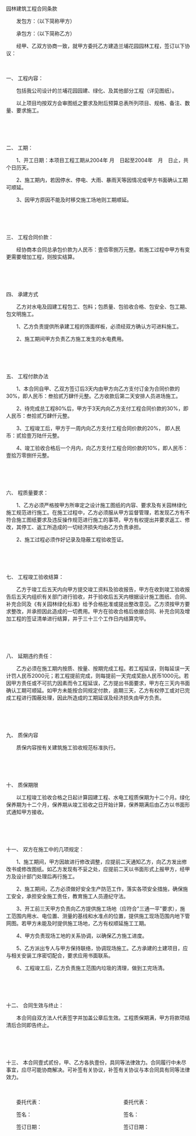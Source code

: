 



园林建筑工程合同条款



 

　　发包方：（以下简称甲方）

　　承包方：（以下简称乙方）　　

　　经甲、乙双方协商一致，就甲方委托乙方建造兰埔花园园林工程，签订以下协议：

　　

一、
工程内容：

　　包括我公司设计的兰埔花园园建、绿化、及其他部分工程（详见图纸）。

　　以上项目均按双方会审图纸之要求及附后预算总表所列项目、规格、备注、数量、要求施工。

　　

　　

二、
工期：

　　1、开工日期：本项目工程工期从2004年 月　日起至2004年　月　日止，共　个日历天。

　　2、施工期内，若因停水、停电、大雨、暴雨天等因情况或甲方书面确认工期可顺延。

　　3、因甲方原因不能及时移交施工场地则工期顺延。

　　

　　

三、
工程合同价款：

　　经协商本合同总承包价款为人民币：壹佰零捌万元整。若施工过程中甲方有变更需要增加工程，则按实结算。

　　

　　

四、
承建方式

　　乙方对水电及园建工程包工、包料；包质量、包验收合格、包安全、包工期、包文明施工。

　　1、乙方负责提供所承建工程的饰面样板，必须经双方确认方可进料施工。

　　2、施工期间甲方负责乙方施工发生的水电费用。

　　

　　

五、
工程付款办法

　　1、本合同自甲、乙双方签订后3天内由甲方向乙方支付订金为合同价款的30%，即人民币：叁拾贰万肆仟元整。乙方收款后第二天安排人员进场施工。

　　2、待完成总工程80%后，甲方于3天内向乙方支付工程合同价款的30%，即人民币：叁拾贰万肆仟元整。

　　3、工程竣工后，甲方于一周内向乙方支付工程合同价款的20%， 即人民币：贰拾壹万陆仟元整。

　　4、竣工验收合格后一个月内，向乙方支付工程合同价款的10%，即人民币：壹拾万零捌仟元整。

　　

　　

六、
程质量要求：

　　1、乙方必须严格按甲方所审定之设计施工图纸的内容、要求及有关园林绿化施工规范进行施工。在施工过程中，乙方必须服从甲方监督管理，若发现乙方有不符合施工图纸要求及违反操作规范进行施工的事项，甲方有权提出并要求返工、修改，其停工、返工所造成的一切经济损失均由乙方负责承担。

　　2、施工过程必须作好记录及隐蔽工程验收签证。

　　

　　

七、
工程竣工验收结算：

　　乙方于竣工后五天内向甲方提交竣工资料及验收报告，甲方在收到竣工验收报告后五天内组织有关部门进行验收，并于验收后五天内根据设计施工图纸、合同、补充合同及《有关园林绿化标准》给予合格批准或提出整改意见。乙方须按甲方要求整改，并承担因此造成的一切费用。甲方在验收合格后依据合同、补充合同及增加工程的签证清单进行结算，并于三十三个工作日内结算完毕。

　　

　　

八、
延期违约责任：

　　乙方必须在施工期内按质、按量、按期完成工程。若工程延误，则每延误一天计罚人民币2000元；若工程提前完成，则每提前一天完成奖励人民币1000元。若因甲方责任或不可抗力因素而令工程延误，乙方提出书面要求，甲方在三天内书面确认工期可顺延。如甲方未能按合同规定付款，逾期三天，乙方有权停工或对已完成工程进行围蔽处理，因此所造成的工期延误及经济损失由甲方负责。

　　

　　

九、
质保内容

　　质保内容按有关建筑施工验收规范标准执行。

　　

　　

十、
质保期限

　　以工程竣工验收合格之日起计算园建工程、水电工程质保期为十二个月。绿化保养期为十二个月，保养期从竣工验收之日开始计算，保养期满后由乙方以书面形式通知甲方接收。

　　

　　

十一、
双方在施工中的几项规定：

　　1、施工期间，甲方因故进行修改调整，应提前二天通知乙方，向乙方发出修改书或修改图纸。如乙方发现有不妥之处，应提前二天以书面形式上报甲方，经甲方及设计部门处理后再行施工。

　　2、施工期间，乙方必须做好安全生产防范工作，落实各项安全措施，确保施工安全，承担安全施工责任，教育施工人员遵纪守法。

　　3、开工前三天甲方负责向乙方提供施工场地（应符合"三通一平"要求），施工范围内用水、电位置、测量的基线和水准点的位置，提供施工现场范围内地下管网图。若甲方未能及时提供施工场地，乙方有权顺延施工工期。

　　4、甲方负责现场工地的关系协调，以确保乙方施工进度。

　　5、乙方派出专人与甲方保持联络，协调现场施工。乙方承建的土建项目，应与相关安装工序密切配合，要求应用书面联系。

　　6、工程竣工后，乙方负责施工范围内垃圾的清理，做到工完场清。

　　

　　

十二、
合同生效与终止：

　　本合同自双方法人代表签字并加盖公章后生效。工程质保期满，甲方将款项结清后合同即告终止。

　　

　　

十三、
本合同壹式贰份，甲、乙方各执壹份，具同等法律效力。合同履行中未尽事宜，应尽可能协商解决。可补签有关协议，补签有关协议与本合同具有同等法律效力。

　　

　　委托代表：　　　　　　　　　　　　　　　　委托代表：　　

　　签名：　　　　　　　　　　　　　　　　　　签名：　　

　　签订日期：　　　　　　　　　　　　　　　　签订日期：